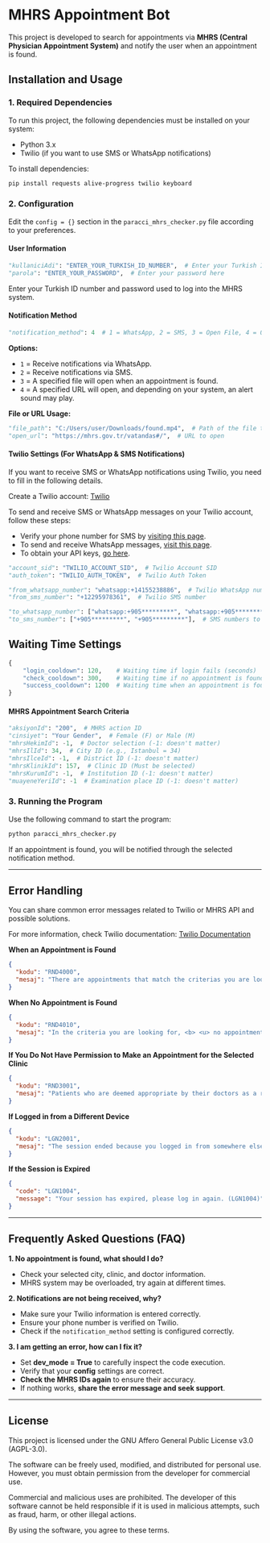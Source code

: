 # MHRS Appointment Bot

This project is developed to search for appointments via **MHRS (Central Physician Appointment System)** and notify the user when an appointment is found.

## Installation and Usage

### 1. Required Dependencies
To run this project, the following dependencies must be installed on your system:

- Python 3.x
- Twilio (if you want to use SMS or WhatsApp notifications)

To install dependencies:
```sh
pip install requests alive-progress twilio keyboard
```

### 2. Configuration
Edit the `config = {}` section in the `paracci_mhrs_checker.py` file according to your preferences.

#### User Information
```python
"kullaniciAdi": "ENTER_YOUR_TURKISH_ID_NUMBER",  # Enter your Turkish ID number here
"parola": "ENTER_YOUR_PASSWORD",  # Enter your password here
```
Enter your Turkish ID number and password used to log into the MHRS system.

#### Notification Method
```python
"notification_method": 4  # 1 = WhatsApp, 2 = SMS, 3 = Open File, 4 = Open URL
```
**Options:**
- `1` = Receive notifications via WhatsApp.
- `2` = Receive notifications via SMS.
- `3` = A specified file will open when an appointment is found.
- `4` = A specified URL will open, and depending on your system, an alert sound may play.

**File or URL Usage:**
```python
"file_path": "C:/Users/user/Downloads/found.mp4",  # Path of the file to open (Ensure correct path format using slash `/`)
"open_url": "https://mhrs.gov.tr/vatandas#/",  # URL to open
```

#### Twilio Settings (For WhatsApp & SMS Notifications)
If you want to receive SMS or WhatsApp notifications using Twilio, you need to fill in the following details.

Create a Twilio account: [Twilio](https://www.twilio.com/login)

To send and receive SMS or WhatsApp messages on your Twilio account, follow these steps:

- Verify your phone number for SMS by [visiting this page](https://console.twilio.com/us1/develop/sms/try-it-out/send-an-sms).
- To send and receive WhatsApp messages, [visit this page](https://console.twilio.com/us1/develop/sms/try-it-out/whatsapp-learn).
- To obtain your API keys, [go here](https://console.twilio.com/us1/account/keys-credentials/api-keys).

```python
"account_sid": "TWILIO_ACCOUNT_SID",  # Twilio Account SID
"auth_token": "TWILIO_AUTH_TOKEN",  # Twilio Auth Token

"from_whatsapp_number": "whatsapp:+14155238886",  # Twilio WhatsApp number
"from_sms_number": "+12295978361",  # Twilio SMS number

"to_whatsapp_number": ["whatsapp:+905*********", "whatsapp:+905*********"],  # WhatsApp numbers to receive notifications
"to_sms_number": ["+905*********", "+905*********"],  # SMS numbers to receive notifications
```

## Waiting Time Settings
```python
{
    "login_cooldown": 120,    # Waiting time if login fails (seconds)
    "check_cooldown": 300,    # Waiting time if no appointment is found (seconds)
    "success_cooldown": 1200  # Waiting time when an appointment is found (seconds)
}
```

#### MHRS Appointment Search Criteria
```python
"aksiyonId": "200",  # MHRS action ID
"cinsiyet": "Your Gender",  # Female (F) or Male (M)
"mhrsHekimId": -1,  # Doctor selection (-1: doesn't matter)
"mhrsIlId": 34,  # City ID (e.g., Istanbul = 34)
"mhrsIlceId": -1,  # District ID (-1: doesn't matter)
"mhrsKlinikId": 157,  # Clinic ID (Must be selected)
"mhrsKurumId": -1,  # Institution ID (-1: doesn't matter)
"muayeneYeriId": -1  # Examination place ID (-1: doesn't matter)
```

### 3. Running the Program

Use the following command to start the program:
```sh
python paracci_mhrs_checker.py
```
If an appointment is found, you will be notified through the selected notification method.

---

## Error Handling
You can share common error messages related to Twilio or MHRS API and possible solutions.

For more information, check Twilio documentation: [Twilio Documentation](https://www.twilio.com/docs)

**When an Appointment is Found**
```json
{
  "kodu": "RND4000",
  "mesaj": "There are appointments that match the criterias you are looking for."
}
```

**When No Appointment is Found**
```json
{
  "kodu": "RND4010",
  "mesaj": "In the criteria you are looking for, <b> <u> no appointments could be found </font></u> </b> to suit your specifications.<br>However, you can search again from different hospital or Neighbourhood Polyclinics by changing your criteria for the clinic you are looking for an appointment with. (RND4010)"
}
```

**If You Do Not Have Permission to Make an Appointment for the Selected Clinic**
```json
{
  "kodu": "RND3001",
  "mesaj": "Patients who are deemed appropriate by their doctors as a result of the examination and examination procedures, can make their appointments directly to the advanced specialty polyclinics via CDAS when they are registered in the system as \"Patient Requiring Monitoring\". (RND3001)"
}
```

**If Logged in from a Different Device**
```json
{
  "kodu": "LGN2001",
  "mesaj": "The session ended because you logged in from somewhere else. (LGN2001)"
}
```

**If the Session is Expired**
```json
{
  "code": "LGN1004",
  "message": "Your session has expired, please log in again. (LGN1004)"
}
```

---

## Frequently Asked Questions (FAQ)

**1. No appointment is found, what should I do?**
- Check your selected city, clinic, and doctor information.
- MHRS system may be overloaded, try again at different times.

**2. Notifications are not being received, why?**
- Make sure your Twilio information is entered correctly.
- Ensure your phone number is verified on Twilio.
- Check if the `notification_method` setting is configured correctly.

**3. I am getting an error, how can I fix it?**
- Set **dev_mode = True** to carefully inspect the code execution.
- Verify that your **config** settings are correct.
- **Check the MHRS IDs again** to ensure their accuracy.
- If nothing works, **share the error message and seek support**.

---

## License
This project is licensed under the GNU Affero General Public License v3.0 (AGPL-3.0).

The software can be freely used, modified, and distributed for personal use. However, you must obtain permission from the developer for commercial use.

Commercial and malicious uses are prohibited. The developer of this software cannot be held responsible if it is used in malicious attempts, such as fraud, harm, or other illegal actions.

By using the software, you agree to these terms.
